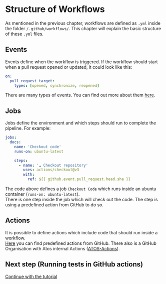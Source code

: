 # Structure of Workflows
As mentioned in the previous chapter, workflows are defined as `.yml` inside the folder `/.github/workflows/`.
This chapter will explain the basic structure of these `.yml` files.

## Events
Events define when the workflow is triggered.
If the workflow should start when a pull request opened or updated, it could look like this:
```yml
on:
  pull_request_target:
    types: [opened, synchronize, reopened]
```
There are many types of events. You can find out more about them
[here](https://docs.github.com/en/actions/using-workflows/events-that-trigger-workflows).

## Jobs
Jobs define the environment and which steps should run to complete the pipeline. For example:
```yml
jobs:
  docs:
    name: 'Checkout code'
    runs-on: ubuntu-latest

    steps:
      - name: '☁️ Checkout repository'
        uses: actions/checkout@v3
        with:
          ref: ${{ github.event.pull_request.head.sha }}
```
The code above defines a job `Checkout Code` which runs inside an ubuntu container (`runs-on: ubuntu-latest`).  
There is one step inside the job which will check out the code.
The step is using a predefined action from GitHub to do so.

## Actions
It is possible to define actions which include code that should run inside a workflow.  
[Here](https://github.com/actions) you can find predefined actions from GitHub.
There also is a GitHub Organisation with Atos internal Actions ([ATOS-Actions](https://github.com/ATOS-Actions)).

## Next step (Running tests in GitHub actions)
[Continue with the tutorial](running-tests.md)
